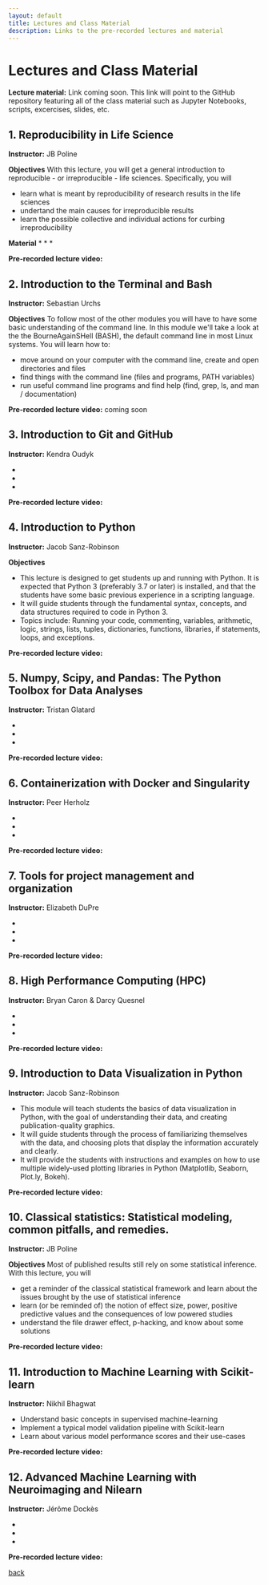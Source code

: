 ```yaml
---
layout: default
title: Lectures and Class Material
description: Links to the pre-recorded lectures and material
---
```


#  Lectures and Class Material

**Lecture material:** Link coming soon.
This link will point to the GitHub repository featuring all of the class material such as Jupyter Notebooks, scripts, excercises, slides, etc. 

## 1. Reproducibility in Life Science
**Instructor:** JB Poline

**Objectives**
With this lecture, you will get a general introduction to reproducible - or irreproducible - life sciences. Specifically, you will
* learn what is meant by reproducibility of research results in the life sciences
* undertand the main causes for irreproducible results
* learn the possible collective and individual actions for curbing irreproducibility

**Material** 
* 
* 
* 

**Pre-recorded lecture video:** 


## 2. Introduction to the Terminal and Bash
**Instructor:** Sebastian Urchs

**Objectives** To follow most of the other modules you will have to have some basic understanding of the command line.
In this module we'll take a look at the the BourneAgainSHell (BASH), 
the default command line in most Linux systems. 
You will learn how to:

* move around on your computer with the command line, create and open directories and files
* find things with the command line (files and programs, PATH variables)
* run useful command line programs and find help (find, grep, ls, and man / documentation)

**Pre-recorded lecture video:** coming soon

## 3. Introduction to Git and GitHub
**Instructor:** Kendra Oudyk

* 
* 
* 

**Pre-recorded lecture video:** 

## 4. Introduction to Python
**Instructor:** Jacob Sanz-Robinson 

**Objectives**
* This lecture is designed to get students up and running with Python. It is expected that Python 3 (preferably 3.7 or later) is installed, and that the students have some basic previous experience in a scripting language.
* It will guide students through the fundamental syntax, concepts, and data structures required to code in Python 3.
* Topics include: Running your code, commenting, variables, arithmetic, logic, strings, lists, tuples, dictionaries, functions, libraries, if statements, loops, and exceptions.

**Pre-recorded lecture video:** 

## 5. Numpy, Scipy, and Pandas: The Python Toolbox for Data Analyses
**Instructor:** Tristan Glatard

* 
* 
* 

**Pre-recorded lecture video:** 

## 6. Containerization with Docker and Singularity
**Instructor:** Peer Herholz

* 
* 
* 

**Pre-recorded lecture video:** 

## 7. Tools for project management and organization
**Instructor:** Elizabeth DuPre

* 
* 
* 

**Pre-recorded lecture video:** 

## 8. High Performance Computing (HPC)
**Instructor:** Bryan Caron & Darcy Quesnel

* 
* 
* 

**Pre-recorded lecture video:** 

## 9. Introduction to Data Visualization in Python
**Instructor:** Jacob Sanz-Robinson

* This module will teach students the basics of data visualization in Python, with the goal of understanding their data, and creating publication-quality graphics.
* It will guide students through the process of familiarizing themselves with the data, and choosing plots that display the information accurately and clearly.
* It will provide the students with instructions and examples on how to use multiple widely-used plotting libraries in Python (Matplotlib, Seaborn, Plot.ly, Bokeh).

**Pre-recorded lecture video:** 

## 10. Classical statistics: Statistical modeling, common pitfalls, and remedies.
**Instructor:** JB Poline

**Objectives**
Most of published results still rely on some statistical inference. With this lecture, you will 
* get a reminder of the classical statistical framework and learn about the issues brought by the use of statistical inference  
* learn (or be reminded of) the notion of effect size, power, positive predictive values and the consequences of low powered studies 
* understand the file drawer effect, p-hacking, and know about some solutions

**Pre-recorded lecture video:** 

## 11. Introduction to Machine Learning with Scikit-learn
**Instructor:** Nikhil Bhagwat

* Understand basic concepts in supervised machine-learning
* Implement a typical model validation pipeline with Scikit-learn
* Learn about various model performance scores and their use-cases

**Pre-recorded lecture video:** 

## 12. Advanced Machine Learning with Neuroimaging and Nilearn
**Instructor:** Jérôme Dockès

* 
* 
* 

**Pre-recorded lecture video:** 




[back](./)
